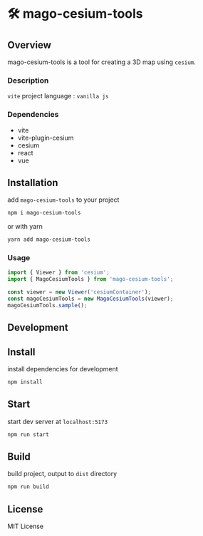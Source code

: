 # 🛠️ mago-cesium-tools

## Overview
mago-cesium-tools is a tool for creating a 3D map using `cesium`.

### Description
`vite` project
language : `vanilla js`

### Dependencies
- vite
- vite-plugin-cesium
- cesium
- react
- vue

## Installation
add `mago-cesium-tools` to your project
```bash
npm i mago-cesium-tools
```
or with yarn
```bash
yarn add mago-cesium-tools
```


### Usage
```javascript
import { Viewer } from 'cesium';
import { MagoCesiumTools } from 'mago-cesium-tools';

const viewer = new Viewer('cesiumContainer');
const magoCesiumTools = new MagoCesiumTools(viewer);
magoCesiumTools.sample();
```

## Development

## Install
install dependencies for development
```bash
npm install
```

## Start
start dev server at `localhost:5173`
```bash
npm run start
```

## Build
build project, output to `dist` directory
```bash
npm run build
```

## License
MIT License

